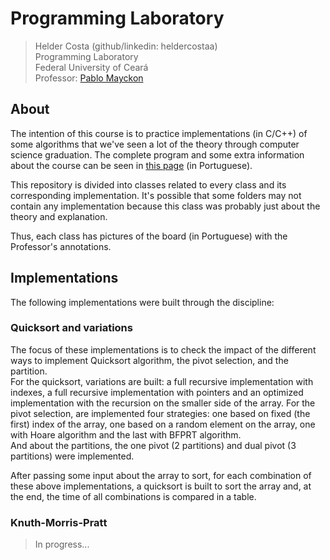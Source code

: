 # Programming Laboratory
> Helder Costa (github/linkedin: heldercostaa)  
> Programming Laboratory  
> Federal University of Ceará  
> Professor: [Pablo Mayckon](http://dc.ufc.br/~pablo/index_en.html)  

## About
The intention of this course is to practice implementations (in C/C++) of some algorithms that we've seen a lot of the theory through computer science graduation. The complete program and some extra information about the course can be seen in [this page](http://dc.ufc.br/~pablo/2019-1/lp/) (in Portuguese).  

This repository is divided into classes related to every class and its corresponding implementation. It's possible that some folders may not contain any implementation because this class was probably just about the theory and explanation.  

Thus, each class has pictures of the board (in Portuguese) with the Professor's annotations.  

## Implementations
The following implementations were built through the discipline:  

### Quicksort and variations
The focus of these implementations is to check the impact of the different ways to implement Quicksort algorithm, the pivot selection, and the partition.  
For the quicksort, variations are built: a full recursive implementation with indexes, a full recursive implementation with pointers and an optimized implementation with the recursion on the smaller side of the array. 
For the pivot selection, are implemented four strategies: one based on fixed (the first) index of the array, one based on a random element on the array, one with Hoare algorithm and the last with BFPRT algorithm.  
And about the partitions, the one pivot (2 partitions) and dual pivot (3 partitions) were implemented.  

After passing some input about the array to sort, for each combination of these above implementations, a quicksort is built to sort the array and, at the end, the time of all combinations is compared in a table.  

### Knuth-Morris-Pratt
> In progress...  

